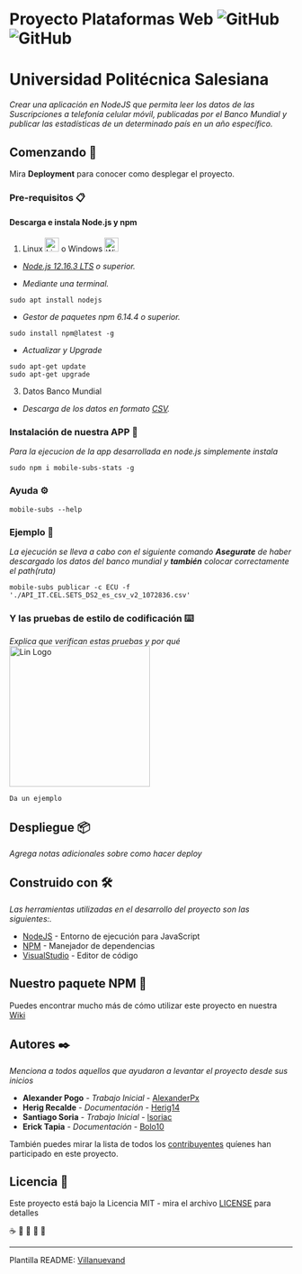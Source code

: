 

# Proyecto Plataformas Web ![GitHub](https://img.shields.io/github/license/herig14/Proyecto-PF-56-G3)![GitHub](https://img.shields.io/bundlephobia/minzip/mobile-subs-stats)
# Universidad Politécnica Salesiana


_Crear una aplicación en NodeJS que permita leer los datos de las
Suscripciones a telefonía celular móvil, publicadas por el Banco
Mundial y publicar las estadísticas de un determinado país en un
año específico._

## Comenzando 🚀


Mira **Deployment** para conocer como desplegar el proyecto.


### Pre-requisitos 📋
#### Descarga e instala Node.js y npm
1. Linux <img src="https://upload.wikimedia.org/wikipedia/commons/thumb/3/35/Tux.svg/1200px-Tux.svg.png" alt="Lin Logo" width="25" height="25" /> o Windows <img src="https://es.seaicons.com/wp-content/uploads/2015/10/OS-Windows-icon.png" alt="Win Logo" width="25" height="25" /> 

  - _[Node.js 12.16.3 LTS](https://nodejs.org/es/) o superior._
  
  - _Mediante una terminal._
```
sudo apt install nodejs
```

  - _Gestor de paquetes npm 6.14.4 o superior._
```
sudo install npm@latest -g
```
  - _Actualizar y Upgrade_
```
sudo apt-get update
sudo apt-get upgrade
```
3. Datos Banco Mundial
  - _Descarga de los datos en formato [CSV](https://datos.bancomundial.org/indicador/IT.CEL.SETS)._

### Instalación de nuestra APP 🔧

_Para la ejecucion de la app desarrollada en node.js simplemente instala_

```
sudo npm i mobile-subs-stats -g
```
### Ayuda ⚙️
```
mobile-subs --help
```
### Ejemplo 🔩

_La ejecución se lleva a cabo con el siguiente comando **Asegurate** de haber descargado los datos del banco mundial y **también** colocar correctamente el path(ruta)_
```
mobile-subs publicar -c ECU -f './API_IT.CEL.SETS_DS2_es_csv_v2_1072836.csv'
```


### Y las pruebas de estilo de codificación ⌨️

_Explica que verifican estas pruebas y por qué_
<img src="https://imgur.com/PG4eAaV" alt="Lin Logo" width="250" height="250" />
```
Da un ejemplo
```

## Despliegue 📦

_Agrega notas adicionales sobre como hacer deploy_

## Construido con 🛠️

_Las herramientas utilizadas en el desarrollo del proyecto son las siguientes:._

* [NodeJS](https://nodejs.org/) - Entorno de ejecución para JavaScript
* [NPM](https://www.npmjs.com/) - Manejador de dependencias
* [VisualStudio](https://code.visualstudio.com/?wt.mc_id=DX_841432) - Editor de código

## Nuestro paquete NPM 📖

Puedes encontrar mucho más de cómo utilizar este proyecto en nuestra [Wiki](https://www.npmjs.com/package/mobile-subs-stats)

## Autores ✒️

_Menciona a todos aquellos que ayudaron a levantar el proyecto desde sus inicios_

* **Alexander Pogo** - *Trabajo Inicial* - [AlexanderPx](https://github.com/AlexanderPx)
* **Herig Recalde** - *Documentación* - [Herig14](https://github.com/Herig14)
* **Santiago Soria** - *Trabajo Inicial* - [lsoriac](https://github.com/lsoriac)
* **Erick Tapia** - *Documentación* - [Bolo10](https://github.com/Bolo10)

También puedes mirar la lista de todos los [contribuyentes](https://github.com/Herig14/Proyecto-PF-56-G3/contributors) quíenes han participado en este proyecto. 

## Licencia 📄

Este proyecto está bajo la Licencia MIT - mira el archivo [LICENSE](LICENSE) para detalles


☕ 🍺 📢 🍺 🎁



---
Plantilla README:
[Villanuevand](https://github.com/Villanuevand)
